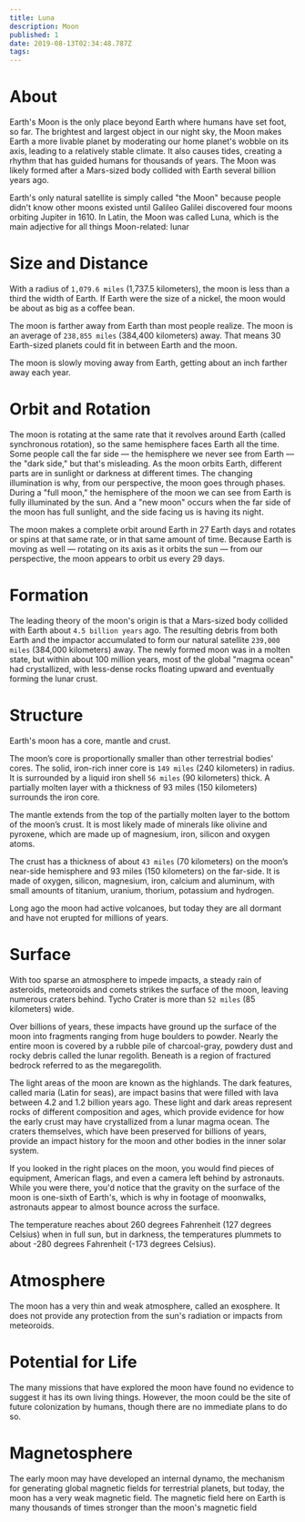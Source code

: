 ```yaml
---
title: Luna
description: Moon
published: 1
date: 2019-08-13T02:34:48.787Z
tags: 
---
```


# About
Earth's Moon is the only place beyond Earth where humans have set foot, so far. The brightest and largest object in our night sky, the Moon makes Earth a more livable planet by moderating our home planet's wobble on its axis, leading to a relatively stable climate. It also causes tides, creating a rhythm that has guided humans for thousands of years. The Moon was likely formed after a Mars-sized body collided with Earth several billion years ago.

Earth's only natural satellite is simply called "the Moon" because people didn't know other moons existed until Galileo Galilei discovered four moons orbiting Jupiter in 1610. In Latin, the Moon was called Luna, which is the main adjective for all things Moon-related: lunar


# Size and Distance
With a radius of `1,079.6 miles` (1,737.5 kilometers), the moon is less than a third the width of Earth. If Earth were the size of a nickel, the moon would be about as big as a coffee bean.

The moon is farther away from Earth than most people realize. The moon is an average of `238,855 miles` (384,400 kilometers) away. That means 30 Earth-sized planets could fit in between Earth and the moon.

The moon is slowly moving away from Earth, getting about an inch farther away each year.

# Orbit and Rotation
The moon is rotating at the same rate that it revolves around Earth (called synchronous rotation), so the same hemisphere faces Earth all the time. Some people call the far side &mdash; the hemisphere we never see from Earth &mdash; the "dark side," but that's misleading. As the moon orbits Earth, different parts are in sunlight or darkness at different times. The changing illumination is why, from our perspective, the moon goes through phases. During a "full moon," the hemisphere of the moon we can see from Earth is fully illuminated by the sun. And a "new moon" occurs when the far side of the moon has full sunlight, and the side facing us is having its night.

The moon makes a complete orbit around Earth in 27 Earth days and rotates or spins at that same rate, or in that same amount of time. Because Earth is moving as well &mdash; rotating on its axis as it orbits the sun &mdash; from our perspective, the moon appears to orbit us every 29 days.

# Formation
The leading theory of the moon's origin is that a Mars-sized body collided with Earth about `4.5 billion years` ago. The resulting debris from both Earth and the impactor accumulated to form our natural satellite `239,000 miles` (384,000 kilometers) away. The newly formed moon was in a molten state, but within about 100 million years, most of the global "magma ocean" had crystallized, with less-dense rocks floating upward and eventually forming the lunar crust.

# Structure
Earth's moon has a core, mantle and crust.

The moon’s core is proportionally smaller than other terrestrial bodies' cores. The solid, iron-rich inner core is `149 miles` (240 kilometers) in radius. It is surrounded by a liquid iron shell `56 miles` (90 kilometers) thick. A partially molten layer with a thickness of 93 miles (150 kilometers) surrounds the iron core.

The mantle extends from the top of the partially molten layer to the bottom of the moon’s crust. It is most likely made of minerals like olivine and pyroxene, which are made up of magnesium, iron, silicon and oxygen atoms.

The crust has a thickness of about `43 miles` (70 kilometers) on the moon’s near-side hemisphere and 93 miles (150 kilometers) on the far-side. It is made of oxygen, silicon, magnesium, iron, calcium and aluminum, with small amounts of titanium, uranium, thorium, potassium and hydrogen.

Long ago the moon had active volcanoes, but today they are all dormant and have not erupted for millions of years.

# Surface
With too sparse an atmosphere to impede impacts, a steady rain of asteroids, meteoroids and comets strikes the surface of the moon, leaving numerous craters behind. Tycho Crater is more than `52 miles` (85 kilometers) wide.

Over billions of years, these impacts have ground up the surface of the moon into fragments ranging from huge boulders to powder. Nearly the entire moon is covered by a rubble pile of charcoal-gray, powdery dust and rocky debris called the lunar regolith. Beneath is a region of fractured bedrock referred to as the megaregolith.

The light areas of the moon are known as the highlands. The dark features, called maria (Latin for seas), are impact basins that were filled with lava between 4.2 and 1.2 billion years ago. These light and dark areas represent rocks of different composition and ages, which provide evidence for how the early crust may have crystallized from a lunar magma ocean. The craters themselves, which have been preserved for billions of years, provide an impact history for the moon and other bodies in the inner solar system.

If you looked in the right places on the moon, you would find pieces of equipment, American flags, and even a camera left behind by astronauts. While you were there, you'd notice that the gravity on the surface of the moon is one-sixth of Earth's, which is why in footage of moonwalks, astronauts appear to almost bounce across the surface.

The temperature reaches about 260 degrees Fahrenheit (127 degrees Celsius) when in full sun, but in darkness, the temperatures plummets to about -280 degrees Fahrenheit (-173 degrees Celsius).

# Atmosphere
The moon has a very thin and weak atmosphere, called an exosphere. It does not provide any protection from the sun's radiation or impacts from meteoroids.

# Potential for Life
The many missions that have explored the moon have found no evidence to suggest it has its own living things. However, the moon could be the site of future colonization by humans, though there are no immediate plans to do so.

# Magnetosphere
The early moon may have developed an internal dynamo, the mechanism for generating global magnetic fields for terrestrial planets, but today, the moon has a very weak magnetic field. The magnetic field here on Earth is many thousands of times stronger than the moon's magnetic field